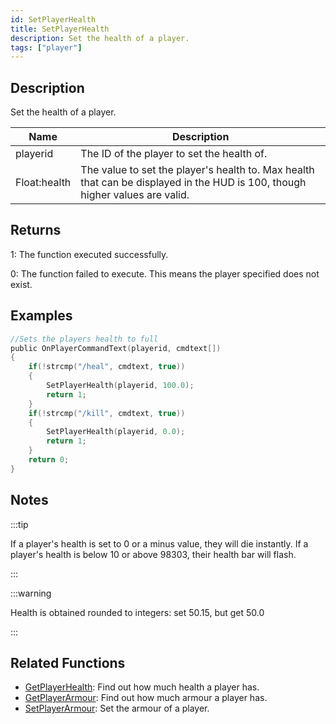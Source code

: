 ```yaml
---
id: SetPlayerHealth
title: SetPlayerHealth
description: Set the health of a player.
tags: ["player"]
---
```


## Description

Set the health of a player.

| Name | Description |
| --- | --- |
| playerid | The ID of the player to set the health of. |
| Float:health | The value to set the player's health to. Max health that can be displayed in the HUD is 100, though higher values are valid. |

## Returns

1: The function executed successfully.

0: The function failed to execute. This means the player specified does not exist.

## Examples

```c
//Sets the players health to full
public OnPlayerCommandText(playerid, cmdtext[])
{
    if(!strcmp("/heal", cmdtext, true))
    {
        SetPlayerHealth(playerid, 100.0);
        return 1;
    }
    if(!strcmp("/kill", cmdtext, true))
    {
        SetPlayerHealth(playerid, 0.0);
        return 1;
    }
    return 0;
}
```

## Notes

:::tip

If a player's health is set to 0 or a minus value, they will die instantly. If a player's health is below 10 or above 98303, their health bar will flash.

:::

:::warning

Health is obtained rounded to integers: set 50.15, but get 50.0

:::

## Related Functions

- [GetPlayerHealth](GetPlayerHealth.md): Find out how much health a player has.
- [GetPlayerArmour](GetPlayerArmour.md): Find out how much armour a player has.
- [SetPlayerArmour](SetPlayerArmour.md): Set the armour of a player.
